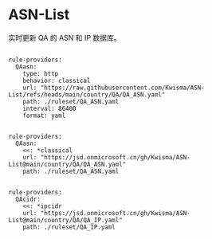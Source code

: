 
# ASN-List

实时更新 QA 的 ASN 和 IP 数据库。

<pre><code class="language-javascript">
rule-providers:
  QAasn:
    type: http
    behavior: classical
    url: "https://raw.githubusercontent.com/Kwisma/ASN-List/refs/heads/main/country/QA/QA_ASN.yaml"
    path: ./ruleset/QA_ASN.yaml
    interval: 86400
    format: yaml
</code></pre>

<pre><code class="language-javascript">
rule-providers:
  QAasn:
    <<: *classical
    url: "https://jsd.onmicrosoft.cn/gh/Kwisma/ASN-List@main/country/QA/QA_ASN.yaml"
    path: ./ruleset/QA_ASN.yaml
</code></pre>

<pre><code class="language-javascript">
rule-providers:
  QAcidr:
    <<: *ipcidr
    url: "https://jsd.onmicrosoft.cn/gh/Kwisma/ASN-List@main/country/QA/QA_IP.yaml"
    path: ./ruleset/QA_IP.yaml
</code></pre>
